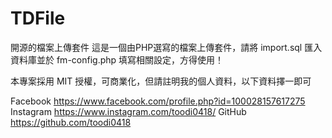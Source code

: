 # TDFile
開源的檔案上傳套件
這是一個由PHP選寫的檔案上傳套件，請將 import.sql 匯入資料庫並於 fm-config.php 填寫相關設定，方得使用！

本專案採用 MIT 授權，可商業化，但請註明我的個人資料，以下資料擇一即可

Facebook https://www.facebook.com/profile.php?id=100028157617275
Instagram https://www.instagram.com/toodi0418/
GitHub https://github.com/toodi0418
